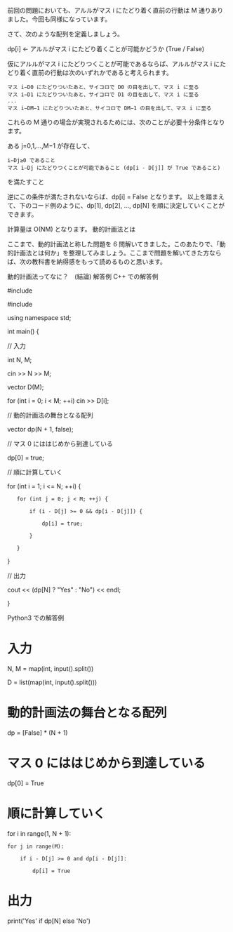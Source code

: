 前回の問題においても、アルルがマス i にたどり着く直前の行動は M 通りありました。今回も同様になっています。

さて、次のような配列を定義しましょう。

dp[i] ← アルルがマス i にたどり着くことが可能かどうか (True / False)

仮にアルルがマス i にたどりつくことが可能であるならば、アルルがマス i にたどり着く直前の行動は次のいずれかであると考えられます。

    マス i−D0​ にたどりついたあと、サイコロで D0​ の目を出して、マス i に至る
    マス i−D1​ にたどりついたあと、サイコロで D1​ の目を出して、マス i に至る
    ...
    マス i−DM−1​ にたどりついたあと、サイコロで DM−1​ の目を出して、マス i に至る

これらの M 通りの場合が実現されるためには、次のことが必要十分条件となります。

ある j=0,1,…,M−1 が存在して、

    i−Dj​≥0 であること
    マス i−Dj​ にたどりつくことが可能であること (dp[i - D[j]] が True であること)

を満たすこと

逆にこの条件が満たされないならば、dp[i] = False となります。 以上を踏まえて、下のコード例のように、dp[1], dp[2], ..., dp[N] を順に決定していくことができます。

計算量は O(NM) となります。
動的計画法とは

ここまで、動的計画法と称した問題を 6 問解いてきました。このあたりで、「動的計画法とは何か」を整理してみましょう。ここまで問題を解いてきた方ならば、次の教科書を納得感をもって読めるものと思います。

動的計画法ってなに？　(結論)
解答例
C++ での解答例

#include <iostream>

#include <vector>

using namespace std;



int main() {

   // 入力

   int N, M;

   cin >> N >> M;

   vector<int> D(M);

   for (int i = 0; i < M; ++i) cin >> D[i];



   // 動的計画法の舞台となる配列

   vector<bool> dp(N + 1, false);



   // マス 0 にははじめから到達している

   dp[0] = true;



   // 順に計算していく

   for (int i = 1; i <= N; ++i) {

       for (int j = 0; j < M; ++j) {

           if (i - D[j] >= 0 && dp[i - D[j]]) {

               dp[i] = true;

           }

       }

   }



   // 出力

   cout << (dp[N] ? "Yes" : "No") << endl;

}

Python3 での解答例

# 入力

N, M = map(int, input().split())

D = list(map(int, input().split()))



# 動的計画法の舞台となる配列

dp = [False] * (N + 1)



# マス 0 にははじめから到達している

dp[0] = True



# 順に計算していく

for i in range(1, N + 1):

    for j in range(M):

        if i - D[j] >= 0 and dp[i - D[j]]:

            dp[i] = True



# 出力

print('Yes' if dp[N] else 'No')